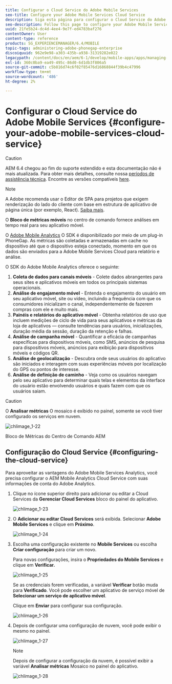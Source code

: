 ```yaml
---
title: Configurar o Cloud Service do Adobe Mobile Services
seo-title: Configure your Adobe Mobile Services Cloud Service
description: Siga esta página para configurar o Cloud Service do Adobe Mobile Services.
seo-description: Follow this page to configure your Adobe Mobile Services Cloud Service.
uuid: 21fe5b24-dc4d-4ee4-9e7f-ed4783baf276
contentOwner: User
content-type: reference
products: SG_EXPERIENCEMANAGER/6.4/MOBILE
topic-tags: administering-adobe-phonegap-enterprise
discoiquuid: 962e9e98-a303-435b-a938-31319282e022
legacypath: /content/docs/en/aem/6-1/develop/mobile-apps/apps/managing-aem-mobile-apps/configure-your-adobe-phonegap-build-cloud-service1
exl-id: 360c0ba9-ea49-495c-86d0-6d1db3f806a5
source-git-commit: c5b816d74c6f02f85476d16868844f39b4c47996
workflow-type: tm+mt
source-wordcount: '486'
ht-degree: 2%

---
```


# Configurar o Cloud Service do Adobe Mobile Services {#configure-your-adobe-mobile-services-cloud-service}

>[!CAUTION]
>
>AEM 6.4 chegou ao fim do suporte estendido e esta documentação não é mais atualizada. Para obter mais detalhes, consulte nossa [períodos de assistência técnica](https://helpx.adobe.com/br/support/programs/eol-matrix.html). Encontre as versões compatíveis [here](https://experienceleague.adobe.com/docs/).

>[!NOTE]
>
>A Adobe recomenda usar o Editor de SPA para projetos que exigem renderização do lado do cliente com base em estrutura de aplicativo de página única (por exemplo, React). [Saiba mais](/help/sites-developing/spa-overview.md).

O **Bloco de métricas móveis** no centro de comando fornece análises em tempo real para seu aplicativo móvel.

O [Adobe Mobile Analytics](https://www.adobe.com/ca/solutions/digital-analytics/mobile-web-apps-analytics.html) O SDK é disponibilizado por meio de um plug-in PhoneGap. As métricas são coletadas e armazenadas em cache no dispositivo até que o dispositivo esteja conectado, momento em que os dados são enviados para a Adobe Mobile Services Cloud para relatório e análise.

O SDK do Adobe Mobile Analytics oferece o seguinte:

1. **Coleta de dados para canais móveis** - Colete dados abrangentes para seus sites e aplicativos móveis em todos os principais sistemas operacionais.
1. **Análise de engajamento móvel** - Entenda o engajamento do usuário em seu aplicativo móvel, site ou vídeo, incluindo a frequência com que os consumidores inicializam o canal, independentemente de fazerem compras com ele e muito mais.
1. **Painéis e relatórios do aplicativo móvel** - Obtenha relatórios de uso que incluem medições de ciclo de vida para seus aplicativos e métricas da loja de aplicativos — consulte tendências para usuários, inicializações, duração média da sessão, duração da retenção e falhas.
1. **Análise de campanha móvel** - Quantificar a eficácia de campanhas específicas para dispositivos móveis, como SMS, anúncios de pesquisa para dispositivos móveis, anúncios para exibição para dispositivos móveis e códigos QR.
1. **Análise de geolocalização** - Descubra onde seus usuários do aplicativo são iniciados e interagem com suas experiências móveis por localização do GPS ou pontos de interesse.
1. **Análise de definição de caminho** - Veja como os usuários navegam pelo seu aplicativo para determinar quais telas e elementos da interface do usuário estão envolvendo usuários e quais fazem com que os usuários saiam.

>[!CAUTION]
>
>O **Analisar métricas** O mosaico é exibido no painel, somente se você tiver configurado os serviços em nuvem.

![chlimage_1-22](assets/chlimage_1-22.png)

Bloco de Métricas do Centro de Comando AEM

## Configuração do Cloud Service {#configuring-the-cloud-service}

Para aproveitar as vantagens do Adobe Mobile Services Analytics, você precisa configurar o AEM Mobile Analytics Cloud Service com suas informações de conta do Adobe Analytics.

1. Clique no ícone superior direito para adicionar ou editar a Cloud Services da **Gerenciar Cloud Services** bloco do painel do aplicativo.

   ![chlimage_1-23](assets/chlimage_1-23.png)

1. O **Adicionar ou editar Cloud Services** será exibida. Selecionar **Adobe Mobile Services** e clique em **Próximo**.

   ![chlimage_1-24](assets/chlimage_1-24.png)

1. Escolha uma configuração existente no **Mobile Services** ou escolha **Criar configuração** para criar um novo.

   Para novas configurações, insira o **Propriedades do Mobile Services** e clique em **Verificar.**

   ![chlimage_1-25](assets/chlimage_1-25.png)

   Se as credenciais forem verificadas, a variável **Verificar** botão muda para **Verificado**. Você pode escolher um aplicativo de serviço móvel de **Selecionar um serviço de aplicativo móvel**.

   Clique em **Enviar** para configurar sua configuração.

   ![chlimage_1-26](assets/chlimage_1-26.png)

1. Depois de configurar uma configuração de nuvem, você pode exibir o mesmo no painel.

   ![chlimage_1-27](assets/chlimage_1-27.png)

   >[!NOTE]
   >
   >Depois de configurar a configuração da nuvem, é possível exibir a variável **Analisar métricas** Mosaico no painel do aplicativo.

   ![chlimage_1-28](assets/chlimage_1-28.png)

